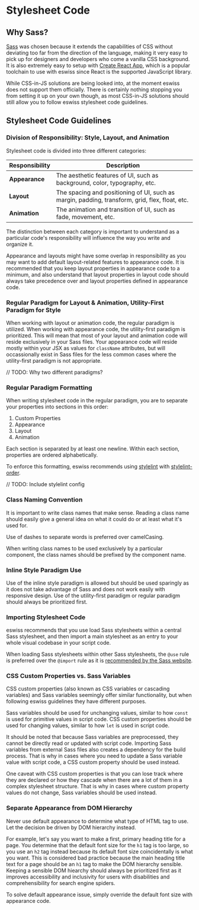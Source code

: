 # Stylesheet Code

## Why Sass?

[Sass](https://sass-lang.com) was chosen because it extends the capabilities of CSS without deviating too far from the direction of the language, making it very easy to pick up for designers and developers who come a vanilla CSS background. It is also extremely easy to setup with [Create React App](https://create-react-app.dev), which is a popular toolchain to use with eswiss since React is the supported JavaScript library.

While CSS-in-JS solutions are being looked into, at the moment eswiss does not support them officially. There is certainly nothing stopping you from setting it up on your own though, as most CSS-in-JS solutions should still allow you to follow eswiss stylesheet code guidelines.

## Stylesheet Code Guidelines

### Division of Responsibility: Style, Layout, and Animation

Stylesheet code is divided into three different categories:

| Responsibility | Description                                                                                    |
| -------------- | ---------------------------------------------------------------------------------------------- |
| **Appearance** | The aesthetic features of UI, such as background, color, typography, etc.                      |
| **Layout**     | The spacing and positioning of UI, such as margin, padding, transform, grid, flex, float, etc. |
| **Animation**  | The animation and transition of UI, such as fade, movement, etc.                               |

The distinction between each category is important to understand as a particular code's responsibility will influence the way you write and organize it.

Appearance and layouts might have some overlap in responsibility as you may want to add default layout-related features to appearance code. It is recommended that you keep layout properties in appearance code to a minimum, and also understand that layout properties in layout code should always take precedence over and layout properties defined in appearance code.

### Regular Paradigm for Layout & Animation, Utility-First Paradigm for Style

When working with layout or animation code, the regular paradigm is utilized. When working with appearance code, the utility-first paradigm is prioritized. This will mean that most of your layout and animation code will reside exclusively in your Sass files. Your appearance code will reside mostly within your JSX as values for `className` attributes, but will occassionally exist in Sass files for the less common cases where the utility-first paradigm is not appropriate.

// TODO: Why two different paradigms?

### Regular Paradigm Formatting

When writing stylesheet code in the regular paradigm, you are to separate your properties into sections in this order:

1. Custom Properties
2. Appearance
3. Layout
4. Animation

Each section is separated by at least one newline. Within each section, properties are ordered alphabetically.

To enforce this formatting, eswiss recommends using [stylelint](https://stylelint.io) with [stylelint-order](https://github.com/hudochenkov/stylelint-order).

// TODO: Include stylelint config

### Class Naming Convention

It is important to write class names that make sense. Reading a class name should easily give a general idea on what it could do or at least what it's used for.

Use of dashes to separate words is preferred over camelCasing.

When writing class names to be used exclusively by a particular component, the class names should be prefixed by the component name.

### Inline Style Paradigm Use

Use of the inline style paradigm is allowed but should be used sparingly as it does not take advantage of Sass and does not work easily with responsive design. Use of the utility-first paradigm or regular paradigm should always be prioritized first.

### Importing Stylesheet Code

eswiss recommends that you use load Sass stylesheets within a central Sass stylesheet, and then import a main stylesheet as an entry to your whole visual codebase in your script code.

When loading Sass stylesheets within other Sass stylesheets, the `@use` rule is preferred over the `@import` rule as it is [recommended by the Sass website](https://sass-lang.com/documentation/at-rules/use).

### CSS Custom Properties vs. Sass Variables

CSS custom properties (also known as CSS variables or cascading variables) and Sass variables seemingly offer similar functionality, but when following eswiss guidelines they have different purposes.

Sass variables should be used for unchanging values, similar to how `const` is used for primitive values in script code. CSS custom properties should be used for changing values, similar to how `let` is used in script code.

It should be noted that because Sass variables are preprocessed, they cannot be directly read or updated with script code. Importing Sass variables from external Sass files also creates a dependency for the build process. That is why in cases where you need to update a Sass variable value with script code, a CSS custom property should be used instead.

One caveat with CSS custom properties is that you can lose track where they are declared or how they cascade when there are a lot of them in a complex stylesheet structure. That is why in cases where custom property values do not change, Sass variables should be used instead.

### Separate Appearance from DOM Hierarchy

Never use default appearance to determine what type of HTML tag to use. Let the decision be driven by DOM hierarchy instead.

For example, let's say you want to make a first, primary heading title for a page. You determine that the default font size for the `h1` tag is too large, so you use an `h2` tag instead because its default font size coincidentally is what you want. This is considered bad practice because the main heading title text for a page should be an `h1` tag to make the DOM hierarchy sensible. Keeping a sensible DOM hiearchy should always be prioritized first as it improves accessibility and inclusivity for users with disabilities and comprehensibility for search engine spiders.

To solve default appearance issue, simply override the default font size with appearance code.
